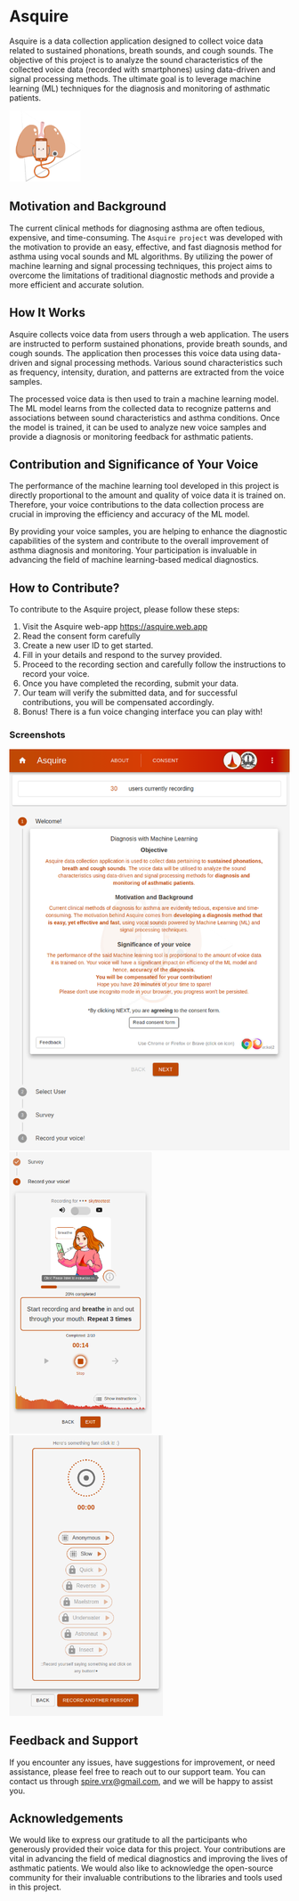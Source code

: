 # Asquire 

Asquire is a data collection application designed to collect voice data related to sustained phonations, breath sounds, and cough sounds. The objective of this project is to analyze the sound characteristics of the collected voice data (recorded with smartphones) using data-driven and signal processing methods. The ultimate goal is to leverage machine learning (ML) techniques for the diagnosis and monitoring of asthmatic patients.

<img name="asquire_logo" src="public/image/asq-logo.png" width="128" >

## Motivation and Background

The current clinical methods for diagnosing asthma are often tedious, expensive, and time-consuming. The `Asquire project` was developed with the motivation to provide an easy, effective, and fast diagnosis method for asthma using vocal sounds and ML algorithms. By utilizing the power of machine learning and signal processing techniques, this project aims to overcome the limitations of traditional diagnostic methods and provide a more efficient and accurate solution.

## How It Works

Asquire collects voice data from users through a web application. The users are instructed to perform sustained phonations, provide breath sounds, and cough sounds. The application then processes this voice data using data-driven and signal processing methods. Various sound characteristics such as frequency, intensity, duration, and patterns are extracted from the voice samples.

The processed voice data is then used to train a machine learning model. The ML model learns from the collected data to recognize patterns and associations between sound characteristics and asthma conditions. Once the model is trained, it can be used to analyze new voice samples and provide a diagnosis or monitoring feedback for asthmatic patients.

## Contribution and Significance of Your Voice

The performance of the machine learning tool developed in this project is directly proportional to the amount and quality of voice data it is trained on. Therefore, your voice contributions to the data collection process are crucial in improving the efficiency and accuracy of the ML model.

By providing your voice samples, you are helping to enhance the diagnostic capabilities of the system and contribute to the overall improvement of asthma diagnosis and monitoring. Your participation is invaluable in advancing the field of machine learning-based medical diagnostics.


## How to Contribute?
To contribute to the Asquire project, please follow these steps:

1. Visit the Asquire web-app <https://asquire.web.app>
2. Read the consent form carefully
3. Create a new user ID to get started.
3. Fill in your details and respond to the survey provided.
4. Proceed to the recording section and carefully follow the instructions to record your voice.
5. Once you have completed the recording, submit your data.
6. Our team will verify the submitted data, and for successful contributions, you will be compensated accordingly.
7. Bonus! There is a fun voice changing interface you can play with!

### Screenshots

<div>
<img src="media/asquire_app-screen.png" width="538">
<div>
<img src="media/asquire_app-screen2.png" width="256">
<img src="media/aasquire_app-screen3.png" width="276">



## Feedback and Support
If you encounter any issues, have suggestions for improvement, or need assistance, please feel free to reach out to our support team. You can contact us through <spire.vrx@gmail.com>, and we will be happy to assist you.

## Acknowledgements
We would like to express our gratitude to all the participants who generously provided their voice data for this project. Your contributions are vital in advancing the field of medical diagnostics and improving the lives of asthmatic patients. We would also like to acknowledge the open-source community for their invaluable contributions to the libraries and tools used in this project.


